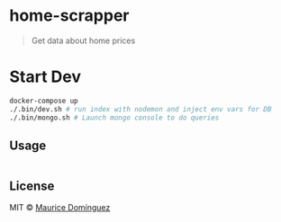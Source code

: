 # home-scrapper 

> Get data about home prices

# Start Dev

```bash
docker-compose up
./.bin/dev.sh # run index with nodemon and inject env vars for DB
./.bin/mongo.sh # Launch mongo console to do queries

```

## Usage

```js

```
## License

MIT © [Maurice Domínguez]()